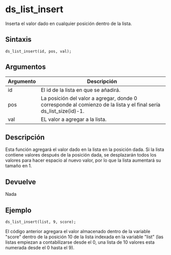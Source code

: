 # ds_list_insert

Inserta el valor dado en cualquier posición dentro de la lista.

## Sintaxis

  
```gml  
ds_list_insert(id, pos, val);  
```  

## Argumentos

Argumento|Descripción|  
---|---|  
id|El id de la lista en que se añadirá.|  
pos|La posición del valor a agregar, donde 0 corresponde al comienzo de la lista y el final sería ds_list_size(id)-1.|  
val|EL valor a agregar a la lista.|  

## Descripción

Esta función agregará el valor dado en la lista en la posición dada. Si la lista contiene valores después de la posición dada, se desplazarán todos los valores para hacer espacio al nuevo valor, por lo que la lista aumentará su tamaño en 1.

## Devuelve

Nada

## Ejemplo

  
```gml  
ds_list_insert(list, 9, score);  
```  
El código anterior agregara el valor almacenado dentro de la variable "score" dentro de la posición 10 de la lista indexada en la variable "list" (las listas empiezan a contabilizarse desde el 0, una lista de 10 valores esta numerada desde el 0 hasta el 9).